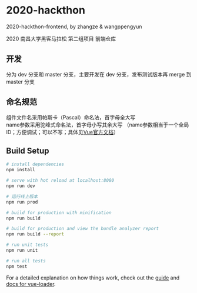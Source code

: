 # 2020-hackthon

2020-hackthon-frontend, by zhangze & wangppengyun  
  
2020 南昌大学黑客马拉松 第二组项目 前端仓库

## 开发

分为 dev 分支和 master 分支，主要开发在 dev 分支，发布测试版本再 merge 到 master 分支

## 命名规范  

组件文件名采用帕斯卡（Pascal）命名法，首字母全大写  
name参数采用驼峰式命名法，首字母小写其余大写 （name参数相当于一个全局 ID；方便调试；可以不写；具体见[Vue官方文档](https://cn.vuejs.org/v2/api/#name)）

## Build Setup

``` bash
# install dependencies
npm install

# serve with hot reload at localhost:8080
npm run dev

# 运行线上版本
npm run prod

# build for production with minification
npm run build

# build for production and view the bundle analyzer report
npm run build --report

# run unit tests
npm run unit

# run all tests
npm test
```

For a detailed explanation on how things work, check out the [guide](http://vuejs-templates.github.io/webpack/) and [docs for vue-loader](http://vuejs.github.io/vue-loader).
